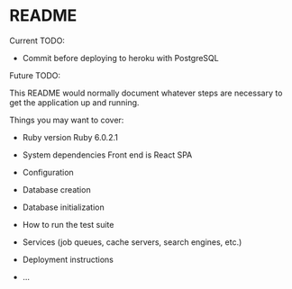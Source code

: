 # README

Current TODO:
- Commit before deploying to heroku with PostgreSQL


Future TODO:




This README would normally document whatever steps are necessary to get the
application up and running.

Things you may want to cover:

* Ruby version
Ruby 6.0.2.1

* System dependencies
Front end is React SPA

* Configuration

* Database creation

* Database initialization

* How to run the test suite

* Services (job queues, cache servers, search engines, etc.)

* Deployment instructions

* ...
